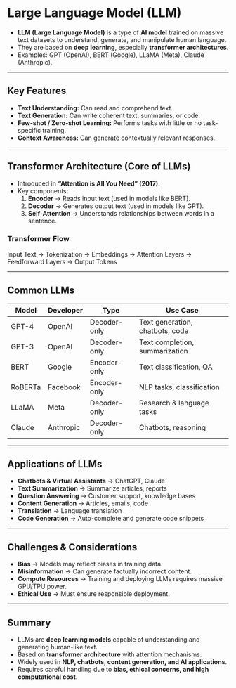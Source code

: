 # Large Language Model (LLM)

- **LLM (Large Language Model)** is a type of **AI model** trained on massive text datasets to understand, generate, and manipulate human language.  
- They are based on **deep learning**, especially **transformer architectures**.  
- Examples: GPT (OpenAI), BERT (Google), LLaMA (Meta), Claude (Anthropic).

---

## Key Features

- **Text Understanding:** Can read and comprehend text.  
- **Text Generation:** Can write coherent text, summaries, or code.  
- **Few-shot / Zero-shot Learning:** Performs tasks with little or no task-specific training.  
- **Context Awareness:** Can generate contextually relevant responses.  

---

## Transformer Architecture (Core of LLMs)

- Introduced in **“Attention is All You Need” (2017)**.  
- Key components:  
  1. **Encoder** → Reads input text (used in models like BERT).  
  2. **Decoder** → Generates output text (used in models like GPT).  
  3. **Self-Attention** → Understands relationships between words in a sentence.  

### Transformer Flow

Input Text → Tokenization → Embeddings → Attention Layers → Feedforward Layers → Output Tokens

---

## Common LLMs

| Model | Developer | Type | Use Case |
|-------|-----------|------|---------|
| GPT-4 | OpenAI | Decoder-only | Text generation, chatbots, code |
| GPT-3 | OpenAI | Decoder-only | Text completion, summarization |
| BERT | Google | Encoder-only | Text classification, QA |
| RoBERTa | Facebook | Encoder-only | NLP tasks, classification |
| LLaMA | Meta | Decoder-only | Research & language tasks |
| Claude | Anthropic | Decoder-only | Chatbots, reasoning |

---

## Applications of LLMs

- **Chatbots & Virtual Assistants** → ChatGPT, Claude  
- **Text Summarization** → Summarize articles, reports  
- **Question Answering** → Customer support, knowledge bases  
- **Content Generation** → Articles, emails, code  
- **Translation** → Language translation  
- **Code Generation** → Auto-complete and generate code snippets  

---

## Challenges & Considerations

- **Bias** → Models may reflect biases in training data.  
- **Misinformation** → Can generate factually incorrect content.  
- **Compute Resources** → Training and deploying LLMs requires massive GPU/TPU power.  
- **Ethical Use** → Must ensure responsible deployment.  

---

## Summary

- LLMs are **deep learning models** capable of understanding and generating human-like text.  
- Based on **transformer architecture** with attention mechanisms.  
- Widely used in **NLP, chatbots, content generation, and AI applications**.  
- Requires careful handling due to **bias, ethical concerns, and high computational cost**.
